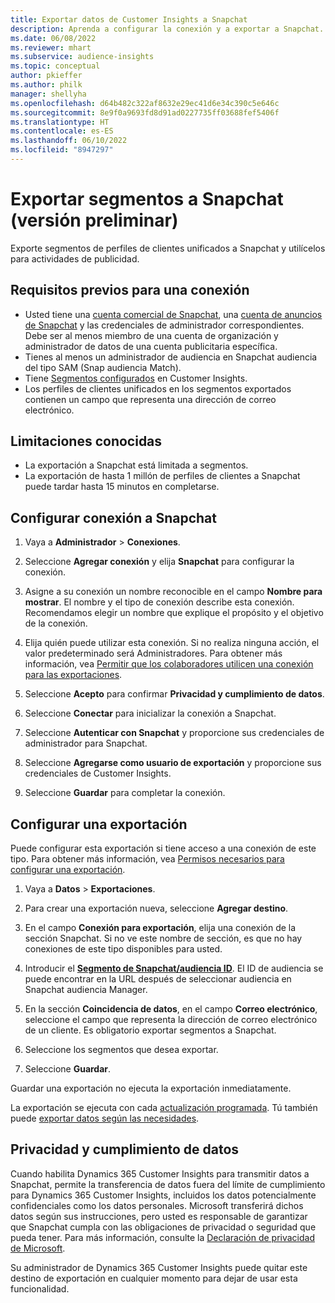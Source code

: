 ```yaml
---
title: Exportar datos de Customer Insights a Snapchat
description: Aprenda a configurar la conexión y a exportar a Snapchat.
ms.date: 06/08/2022
ms.reviewer: mhart
ms.subservice: audience-insights
ms.topic: conceptual
author: pkieffer
ms.author: philk
manager: shellyha
ms.openlocfilehash: d64b482c322af8632e29ec41d6e34c390c5e646c
ms.sourcegitcommit: 8e9f0a9693fd8d91ad0227735ff03688fef5406f
ms.translationtype: HT
ms.contentlocale: es-ES
ms.lasthandoff: 06/10/2022
ms.locfileid: "8947297"
---
```

# <a name="export-segments-to-snapchat-preview"></a>Exportar segmentos a Snapchat (versión preliminar)

Exporte segmentos de perfiles de clientes unificados a Snapchat y utilícelos para actividades de publicidad. 

## <a name="prerequisites-for-a-connection"></a>Requisitos previos para una conexión

-   Usted tiene una [cuenta comercial de Snapchat](https://business.snapchat.com/), una [cuenta de anuncios de Snapchat](https://ads.snapchat.com/) y las credenciales de administrador correspondientes. Debe ser al menos miembro de una cuenta de organización y administrador de datos de una cuenta publicitaria específica. 
-   Tienes al menos un administrador de audiencia en Snapchat audiencia del tipo SAM (Snap audiencia Match). 
-   Tiene [Segmentos configurados](segments.md) en Customer Insights.
-   Los perfiles de clientes unificados en los segmentos exportados contienen un campo que representa una dirección de correo electrónico.

## <a name="known-limitations"></a>Limitaciones conocidas

- La exportación a Snapchat está limitada a segmentos.
- La exportación de hasta 1 millón de perfiles de clientes a Snapchat puede tardar hasta 15 minutos en completarse. 

## <a name="set-up-connection-to-snapchat"></a>Configurar conexión a Snapchat

1. Vaya a **Administrador** > **Conexiones**.

1. Seleccione **Agregar conexión** y elija **Snapchat** para configurar la conexión.

1. Asigne a su conexión un nombre reconocible en el campo **Nombre para mostrar**. El nombre y el tipo de conexión describe esta conexión. Recomendamos elegir un nombre que explique el propósito y el objetivo de la conexión.

1. Elija quién puede utilizar esta conexión. Si no realiza ninguna acción, el valor predeterminado será Administradores. Para obtener más información, vea [Permitir que los colaboradores utilicen una conexión para las exportaciones](connections.md#allow-contributors-to-use-a-connection-for-exports).

1. Seleccione **Acepto** para confirmar **Privacidad y cumplimiento de datos**.

1. Seleccione **Conectar** para inicializar la conexión a Snapchat.

1. Seleccione **Autenticar con Snapchat** y proporcione sus credenciales de administrador para Snapchat. 

1. Seleccione **Agregarse como usuario de exportación** y proporcione sus credenciales de Customer Insights.

1. Seleccione **Guardar** para completar la conexión.

## <a name="configure-an-export"></a>Configurar una exportación

Puede configurar esta exportación si tiene acceso a una conexión de este tipo. Para obtener más información, vea [Permisos necesarios para configurar una exportación](export-destinations.md#set-up-a-new-export).

1. Vaya a **Datos** > **Exportaciones**.

1. Para crear una exportación nueva, seleccione **Agregar destino**.

1. En el campo **Conexión para exportación**, elija una conexión de la sección Snapchat. Si no ve este nombre de sección, es que no hay conexiones de este tipo disponibles para usted.

1. Introducir el [**Segmento de Snapchat/audiencia ID**](https://businesshelp.snapchat.com/s/article/custom-audiences). El ID de audiencia se puede encontrar en la URL después de seleccionar audiencia en Snapchat audiencia Manager. 

1. En la sección **Coincidencia de datos**, en el campo **Correo electrónico**, seleccione el campo que representa la dirección de correo electrónico de un cliente. Es obligatorio exportar segmentos a Snapchat.

1. Seleccione los segmentos que desea exportar. 

1. Seleccione **Guardar**.

Guardar una exportación no ejecuta la exportación inmediatamente.

La exportación se ejecuta con cada [actualización programada](system.md#schedule-tab). Tú también puede [exportar datos según las necesidades](export-destinations.md#run-exports-on-demand). 


## <a name="data-privacy-and-compliance"></a>Privacidad y cumplimiento de datos

Cuando habilita Dynamics 365 Customer Insights para transmitir datos a Snapchat, permite la transferencia de datos fuera del límite de cumplimiento para Dynamics 365 Customer Insights, incluidos los datos potencialmente confidenciales como los datos personales. Microsoft transferirá dichos datos según sus instrucciones, pero usted es responsable de garantizar que Snapchat cumpla con las obligaciones de privacidad o seguridad que pueda tener. Para más información, consulte la [Declaración de privacidad de Microsoft](https://go.microsoft.com/fwlink/?linkid=396732).

Su administrador de Dynamics 365 Customer Insights puede quitar este destino de exportación en cualquier momento para dejar de usar esta funcionalidad.
